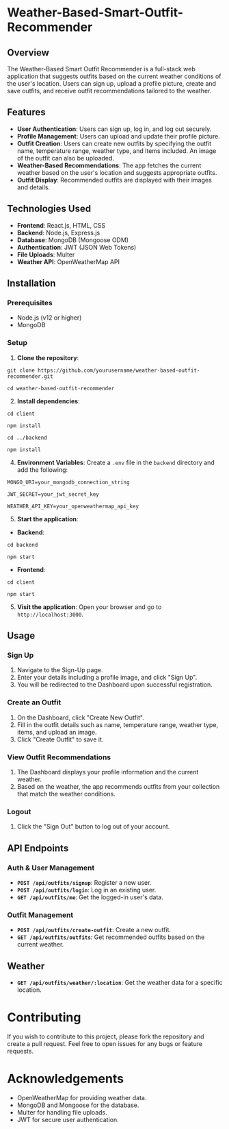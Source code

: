 # Weather-Based-Smart-Outfit-Recommender

## Overview
The Weather-Based Smart Outfit Recommender is a full-stack web application that suggests outfits based on the current weather conditions of the user's location. Users can sign up, upload a profile picture, create and save outfits, and receive outfit recommendations tailored to the weather.

## Features
- **User Authentication**: Users can sign up, log in, and log out securely.
- **Profile Management**: Users can upload and update their profile picture.
- **Outfit Creation**: Users can create new outfits by specifying the outfit name, temperature range, weather type, and items included. An image of the outfit can also be uploaded.
- **Weather-Based Recommendations**: The app fetches the current weather based on the user's location and suggests appropriate outfits.
- **Outfit Display**: Recommended outfits are displayed with their images and details.

## Technologies Used
- **Frontend**: React.js, HTML, CSS
- **Backend**: Node.js, Express.js
- **Database**: MongoDB (Mongoose ODM)
- **Authentication**: JWT (JSON Web Tokens)
- **File Uploads**: Multer
- **Weather API**: OpenWeatherMap API

## Installation
### Prerequisites
- Node.js (v12 or higher)
- MongoDB

### Setup
1. **Clone the repository**:

`git clone https://github.com/yourusername/weather-based-outfit-recommender.git`

`cd weather-based-outfit-recommender`

2. **Install dependencies**:

`cd client`

`npm install`

`cd ../backend`

`npm install`

4. **Environment Variables**:
Create a `.env` file in the `backend` directory and add the following:

`MONGO_URI=your_mongodb_connection_string`

`JWT_SECRET=your_jwt_secret_key`

`WEATHER_API_KEY=your_openweathermap_api_key`

5. **Start the application**:
- **Backend**:

`cd backend`

`npm start`

- **Frontend**:

`cd client`

`npm start`

5. **Visit the application**:
Open your browser and go to `http://localhost:3000`.

## Usage
### Sign Up
1. Navigate to the Sign-Up page.
2. Enter your details including a profile image, and click "Sign Up".
3. You will be redirected to the Dashboard upon successful registration.
### Create an Outfit
1. On the Dashboard, click "Create New Outfit".
2. Fill in the outfit details such as name, temperature range, weather type, items, and upload an image.
3. Click "Create Outfit" to save it.
### View Outfit Recommendations
1. The Dashboard displays your profile information and the current weather.
2. Based on the weather, the app recommends outfits from your collection that match the weather conditions.
### Logout
1. Click the "Sign Out" button to log out of your account.

## API Endpoints
### Auth & User Management
- **`POST /api/outfits/signup`**: Register a new user.
- **`POST /api/outfits/login`**: Log in an existing user.
- **`GET /api/outfits/me`**: Get the logged-in user's data.

### Outfit Management
- **`POST /api/outfits/create-outfit`**: Create a new outfit.
- **`GET /api/outfits/outfits`**: Get recommended outfits based on the current weather.

## Weather
- **`GET /api/outfits/weather/:location`**: Get the weather data for a specific location.

# Contributing
If you wish to contribute to this project, please fork the repository and create a pull request. Feel free to open issues for any bugs or feature requests.

# Acknowledgements
- OpenWeatherMap for providing weather data.
- MongoDB and Mongoose for the database.
- Multer for handling file uploads.
- JWT for secure user authentication.
